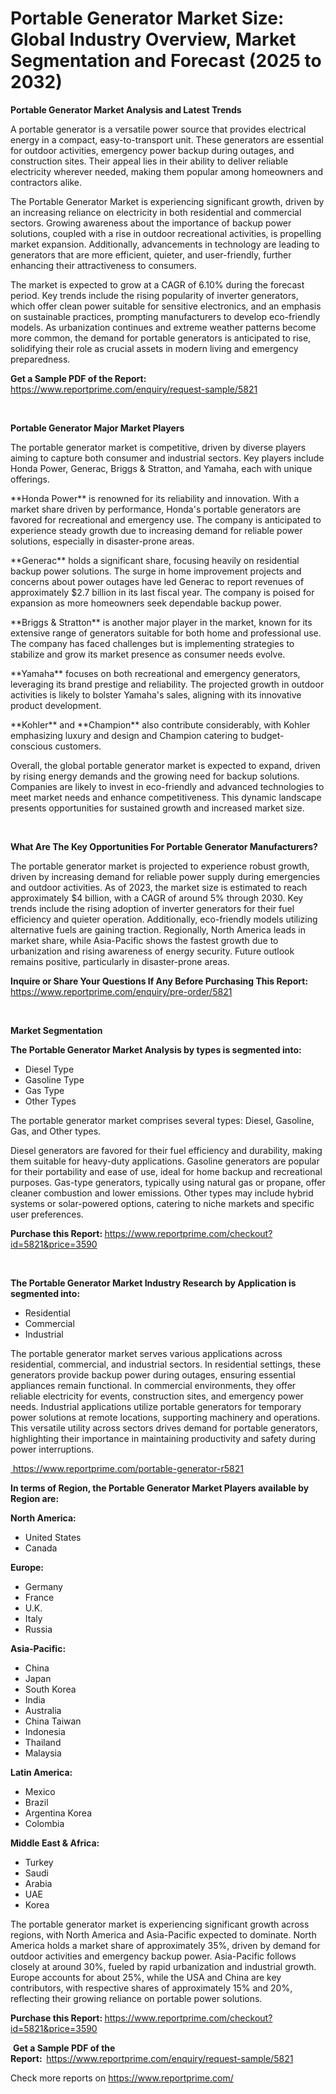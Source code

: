 <p><h1>Portable Generator Market Size: Global Industry Overview, Market Segmentation and Forecast (2025 to 2032)</h1></p><p><strong>Portable Generator Market Analysis and Latest Trends</strong></p>
<p><p>A portable generator is a versatile power source that provides electrical energy in a compact, easy-to-transport unit. These generators are essential for outdoor activities, emergency power backup during outages, and construction sites. Their appeal lies in their ability to deliver reliable electricity wherever needed, making them popular among homeowners and contractors alike.</p><p>The Portable Generator Market is experiencing significant growth, driven by an increasing reliance on electricity in both residential and commercial sectors. Growing awareness about the importance of backup power solutions, coupled with a rise in outdoor recreational activities, is propelling market expansion. Additionally, advancements in technology are leading to generators that are more efficient, quieter, and user-friendly, further enhancing their attractiveness to consumers.</p><p>The market is expected to grow at a CAGR of 6.10% during the forecast period. Key trends include the rising popularity of inverter generators, which offer clean power suitable for sensitive electronics, and an emphasis on sustainable practices, prompting manufacturers to develop eco-friendly models. As urbanization continues and extreme weather patterns become more common, the demand for portable generators is anticipated to rise, solidifying their role as crucial assets in modern living and emergency preparedness.</p></p>
<p><strong>Get a Sample PDF of the Report:&nbsp;</strong> <a href="https://www.reportprime.com/enquiry/request-sample/5821?utm_campaign=3439&utm_medium=2&utm_source=Github&utm_content=ia&utm_term=19032025&utm_id=portable-generator">https://www.reportprime.com/enquiry/request-sample/5821</a></p>
<p>&nbsp;</p>
<p><strong>Portable Generator Major Market Players</strong></p>
<p><p>The portable generator market is competitive, driven by diverse players aiming to capture both consumer and industrial sectors. Key players include Honda Power, Generac, Briggs & Stratton, and Yamaha, each with unique offerings.</p><p>**Honda Power** is renowned for its reliability and innovation. With a market share driven by performance, Honda's portable generators are favored for recreational and emergency use. The company is anticipated to experience steady growth due to increasing demand for reliable power solutions, especially in disaster-prone areas.</p><p>**Generac** holds a significant share, focusing heavily on residential backup power solutions. The surge in home improvement projects and concerns about power outages have led Generac to report revenues of approximately $2.7 billion in its last fiscal year. The company is poised for expansion as more homeowners seek dependable backup power.</p><p>**Briggs & Stratton** is another major player in the market, known for its extensive range of generators suitable for both home and professional use. The company has faced challenges but is implementing strategies to stabilize and grow its market presence as consumer needs evolve.</p><p>**Yamaha** focuses on both recreational and emergency generators, leveraging its brand prestige and reliability. The projected growth in outdoor activities is likely to bolster Yamaha's sales, aligning with its innovative product development.</p><p>**Kohler** and **Champion** also contribute considerably, with Kohler emphasizing luxury and design and Champion catering to budget-conscious customers. </p><p>Overall, the global portable generator market is expected to expand, driven by rising energy demands and the growing need for backup solutions. Companies are likely to invest in eco-friendly and advanced technologies to meet market needs and enhance competitiveness. This dynamic landscape presents opportunities for sustained growth and increased market size.</p></p>
<p>&nbsp;</p>
<p><strong>What Are The Key Opportunities For Portable Generator Manufacturers?</strong></p>
<p><p>The portable generator market is projected to experience robust growth, driven by increasing demand for reliable power supply during emergencies and outdoor activities. As of 2023, the market size is estimated to reach approximately $4 billion, with a CAGR of around 5% through 2030. Key trends include the rising adoption of inverter generators for their fuel efficiency and quieter operation. Additionally, eco-friendly models utilizing alternative fuels are gaining traction. Regionally, North America leads in market share, while Asia-Pacific shows the fastest growth due to urbanization and rising awareness of energy security. Future outlook remains positive, particularly in disaster-prone areas.</p></p>
<p><strong>Inquire or Share Your Questions If Any Before Purchasing This Report:</strong> <a href="https://www.reportprime.com/enquiry/pre-order/5821?utm_campaign=3439&utm_medium=2&utm_source=Github&utm_content=ia&utm_term=19032025&utm_id=portable-generator">https://www.reportprime.com/enquiry/pre-order/5821</a></p>
<p>&nbsp;</p>
<p><strong>Market Segmentation</strong></p>
<p><strong>The Portable Generator Market Analysis by types is segmented into:</strong></p>
<p><ul><li>Diesel Type</li><li>Gasoline Type</li><li>Gas Type</li><li>Other Types</li></ul></p>
<p><p>The portable generator market comprises several types: Diesel, Gasoline, Gas, and Other types. </p><p>Diesel generators are favored for their fuel efficiency and durability, making them suitable for heavy-duty applications. Gasoline generators are popular for their portability and ease of use, ideal for home backup and recreational purposes. Gas-type generators, typically using natural gas or propane, offer cleaner combustion and lower emissions. Other types may include hybrid systems or solar-powered options, catering to niche markets and specific user preferences.</p></p>
<p><strong>Purchase this Report:&nbsp;</strong><a href="https://www.reportprime.com/checkout?id=5821&price=3590&utm_campaign=3439&utm_medium=2&utm_source=Github&utm_content=ia&utm_term=19032025&utm_id=portable-generator">https://www.reportprime.com/checkout?id=5821&price=3590</a></p>
<p>&nbsp;</p>
<p><strong>The Portable Generator Market Industry Research by Application is segmented into:</strong></p>
<p><ul><li>Residential</li><li>Commercial</li><li>Industrial</li></ul></p>
<p><p>The portable generator market serves various applications across residential, commercial, and industrial sectors. In residential settings, these generators provide backup power during outages, ensuring essential appliances remain functional. In commercial environments, they offer reliable electricity for events, construction sites, and emergency power needs. Industrial applications utilize portable generators for temporary power solutions at remote locations, supporting machinery and operations. This versatile utility across sectors drives demand for portable generators, highlighting their importance in maintaining productivity and safety during power interruptions.</p></p>
<p><a href="https://www.reportprime.com/portable-generator-r5821?utm_campaign=3439&utm_medium=2&utm_source=Github&utm_content=ia&utm_term=19032025&utm_id=portable-generator">&nbsp;https://www.reportprime.com/portable-generator-r5821</a></p>
<p><strong>In terms of Region, the Portable Generator Market Players available by Region are:</strong></p>
<p>
    <p> <strong> North America: </strong>
        <ul>
            <li>United States</li>
            <li>Canada</li>
        </ul>
        </p> 
    <p> <strong> Europe: </strong>
        <ul>
            <li>Germany</li>
            <li>France</li>
            <li>U.K.</li>
            <li>Italy</li>
            <li>Russia</li>
        </ul>
        </p> 
    <p> <strong> Asia-Pacific: </strong>
        <ul>
            <li>China</li>
            <li>Japan</li>
            <li>South Korea</li>
            <li>India</li>
            <li>Australia</li>
            <li>China Taiwan</li>
            <li>Indonesia</li>
            <li>Thailand</li>
            <li>Malaysia</li>
        </ul>
        </p> 
    <p> <strong> Latin America: </strong>
        <ul>
            <li>Mexico</li>
            <li>Brazil</li>
            <li>Argentina Korea</li>
            <li>Colombia</li>
        </ul>
        </p> 
    <p> <strong> Middle East & Africa: </strong>
        <ul>
            <li>Turkey</li>
            <li>Saudi</li>
            <li>Arabia</li>
            <li>UAE</li>
            <li>Korea</li>
        </ul>
    </p>
    </p>
<p><p>The portable generator market is experiencing significant growth across regions, with North America and Asia-Pacific expected to dominate. North America holds a market share of approximately 35%, driven by demand for outdoor activities and emergency backup power. Asia-Pacific follows closely at around 30%, fueled by rapid urbanization and industrial growth. Europe accounts for about 25%, while the USA and China are key contributors, with respective shares of approximately 15% and 20%, reflecting their growing reliance on portable power solutions.</p></p>
<p><strong>Purchase this Report: </strong><a href="https://www.reportprime.com/checkout?id=5821&price=3590&utm_campaign=3439&utm_medium=2&utm_source=Github&utm_content=ia&utm_term=19032025&utm_id=portable-generator">https://www.reportprime.com/checkout?id=5821&price=3590</a></p>
<p>&nbsp;<strong>Get a Sample PDF of the Report:&nbsp;&nbsp;</strong><a href="https://www.reportprime.com/enquiry/request-sample/5821?utm_campaign=3439&utm_medium=2&utm_source=Github&utm_content=ia&utm_term=19032025&utm_id=portable-generator">https://www.reportprime.com/enquiry/request-sample/5821</a></p>
<p><strong></strong></p>
<p>Check more reports on <a href="https://www.reportprime.com/?utm_campaign=3439&utm_medium=2&utm_source=Github&utm_content=ia&utm_term=19032025&utm_id=portable-generator">https://www.reportprime.com/</a></p>